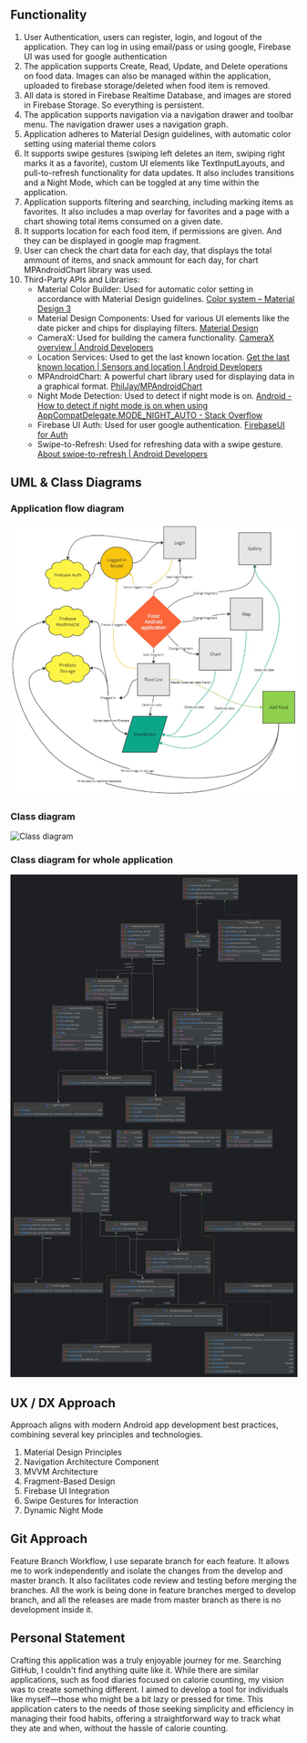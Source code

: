 ## Functionality
1. User Authentication, users can register, login, and logout of the application. They can log in using email/pass or using google, Firebase UI was used for google authentication
2. The application supports Create, Read, Update, and Delete operations on food data. Images can also be managed within the application, uploaded to firebase storage/deleted when food item is removed.
3.  All data is stored in Firebase Realtime Database, and images are stored in Firebase Storage. So everything is persistent.
4. The application supports navigation via a navigation drawer and toolbar menu. The navigation drawer uses a navigation graph.
5. Application adheres to Material Design guidelines, with automatic color setting using material theme colors
6. It supports swipe gestures (swiping left deletes an item, swiping right marks it as a favorite), custom UI elements like TextInputLayouts, and pull-to-refresh functionality for data updates. It also includes transitions and a Night Mode, which can be toggled at any time within the application.
7. Application supports filtering and searching, including marking items as favorites. It also includes a map overlay for favorites and a page with a chart showing total items consumed on a given date.
8. It supports location for each food item, if permissions are given. And they can be displayed in google map fragment.
9. User can check the chart data for each day, that displays the total ammount of items, and snack ammount for each day, for chart MPAndroidChart library was used.
10. Third-Party APIs and Libraries:
    - Material Color Builder: Used for automatic color setting in accordance with Material Design guidelines. [Color system – Material Design 3](https://material.io/design/color/the-color-system.html#tools-for-picking-colors)
    - Material Design Components: Used for various UI elements like the date picker and chips for displaying filters. [Material Design](https://material.io/components)
    - CameraX: Used for building the camera functionality. [CameraX overview | Android Developers](https://developer.android.com/training/camerax)
    - Location Services: Used to get the last known location. [Get the last known location | Sensors and location | Android Developers](https://developer.android.com/training/location/retrieve-current)
    - MPAndroidChart: A powerful chart library used for displaying data in a graphical format. [PhilJay/MPAndroidChart](https://github.com/PhilJay/MPAndroidChart)
    - Night Mode Detection: Used to detect if night mode is on. [Android - How to detect if night mode is on when using AppCompatDelegate.MODE_NIGHT_AUTO - Stack Overflow](https://stackoverflow.com/questions/40221711/android-contextcompat-getcolorstate-list-deprecated)
    - Firebase UI Auth: Used for user google authentication. [FirebaseUI for Auth](https://firebaseopensource.com/projects/firebase/firebaseui-android/auth/readme/)
    - Swipe-to-Refresh: Used for refreshing data with a swipe gesture. [About swipe-to-refresh | Android Developers](https://developer.android.com/jetpack/androidx/releases/swiperefreshlayout)

## UML & Class Diagrams
### Application flow diagram
![Flow diagram](/images/flow.png)
### Class diagram
![Class diagram](/images/class.png)
### Class diagram for whole application
![Diagram](/images/diagram.png)

## UX / DX Approach
Approach aligns with modern Android app development best practices, combining several key principles and technologies.
1. Material Design Principles
2. Navigation Architecture Component
3. MVVM Architecture
4. Fragment-Based Design
5. Firebase UI Integration
6. Swipe Gestures for Interaction
8. Dynamic Night Mode

## Git Approach
Feature Branch Workflow, I use separate branch for each feature. It allows me to work independently and isolate the changes from the develop and master branch. It also facilitates code review and testing before merging the branches. All the work is being done in feature branches merged to develop branch, and all the releases are made from master branch as there is no development inside it.

## Personal Statement
Crafting this application was a truly enjoyable journey for me. Searching GitHub, I couldn't find anything quite like it. While there are similar applications, such as food diaries focused on calorie counting, my vision was to create something different. I aimed to develop a tool for individuals like myself—those who might be a bit lazy or pressed for time. This application caters to the needs of those seeking simplicity and efficiency in managing their food habits, offering a straightforward way to track what they ate and when, without the hassle of calorie counting.